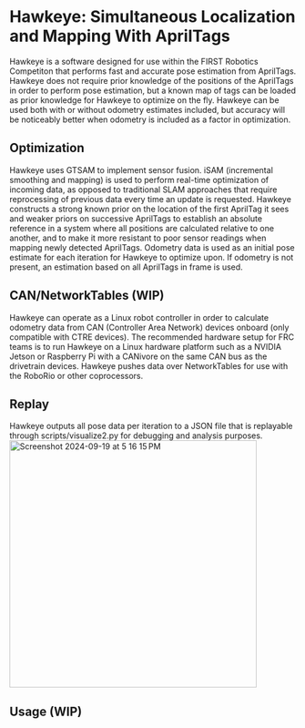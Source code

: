 # Hawkeye: Simultaneous Localization and Mapping With AprilTags
Hawkeye is a software designed for use within the FIRST Robotics Competiton that performs fast and accurate pose estimation from AprilTags. Hawkeye does not require prior knowledge of the positions of the AprilTags in order to perform pose estimation, but a known map of tags can be loaded as prior knowledge for Hawkeye to optimize on the fly. Hawkeye can be used both with or without odometry estimates included, but accuracy will be noticeably better when odometry is included as a factor in optimization.
## Optimization
Hawkeye uses GTSAM to implement sensor fusion. iSAM (incremental smoothing and mapping) is used to perform real-time optimization of incoming data, as opposed to traditional SLAM approaches that require reprocessing of previous data every time an update is requested. Hawkeye constructs a strong known prior on the location of the first AprilTag it sees and weaker priors on successive AprilTags to establish an absolute reference in a system where all positions are calculated relative to one another, and to make it more resistant to poor sensor readings when mapping newly detected AprilTags. Odometry data is used as an initial pose estimate for each iteration for Hawkeye to optimize upon. If odometry is not present, an estimation based on all AprilTags in frame is used.
## CAN/NetworkTables (WIP)
Hawkeye can operate as a Linux robot controller in order to calculate odometry data from CAN (Controller Area Network) devices onboard (only compatible with CTRE devices). The recommended hardware setup for FRC teams is to run Hawkeye on a Linux hardware platform such as a NVIDIA Jetson or Raspberry Pi with a CANivore on the same CAN bus as the drivetrain devices. Hawkeye pushes data over NetworkTables for use with the RoboRio or other coprocessors.
## Replay
Hawkeye outputs all pose data per iteration to a JSON file that is replayable through scripts/visualize2.py for debugging and analysis purposes.<br/>
<img width="434" alt="Screenshot 2024-09-19 at 5 16 15 PM" src="https://github.com/user-attachments/assets/5633943b-2779-4198-99dc-5ad93ace02f1">
## Usage (WIP)
